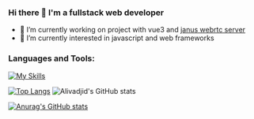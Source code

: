### Hi there 👋 I'm a fullstack web developer

- 🔭 I’m currently working on project with vue3 and [janus webrtc server](https://github.com/meetecho/janus-gateway)
- 🌱 I’m currently interested in javascript and web frameworks

### Languages and Tools:
[![My Skills](https://skillicons.dev/icons?i=js,html,css,git,vue,react,nuxt,sass,figma,vite,nodejs,ts,jest,ruby,nestjs,mongodb,postgres,gitlab,github,firebase,gcp,heroku,linux,vscode)](https://skillicons.dev)


<!--


- 🤔 I’m looking for help with ...
- 💬 Ask me about ...
- 📫 How to reach me: ...
- 😄 Pronouns: ...
- ⚡ Fun fact: ...
-->



[![Top Langs](https://github-readme-stats.vercel.app/api/top-langs/?username=alivadjid&theme=radical)](https://github.com/alivadjid)
![Alivadjid's GitHub stats](https://github-readme-stats.vercel.app/api?username=alivadjid&show_icons=true&theme=radical)

[![Anurag's GitHub stats](https://github-readme-stats.vercel.app/api?username=alivadjid)](https://github.com/anuraghazra/github-readme-stats)
